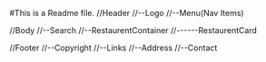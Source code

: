 #This is a Readme file.
//Header
//--Logo
//--Menu(Nav Items)

//Body
//--Search
//--RestaurentContainer
//------RestaurentCard

//Footer
//--Copyright
//--Links
//--Address
//--Contact